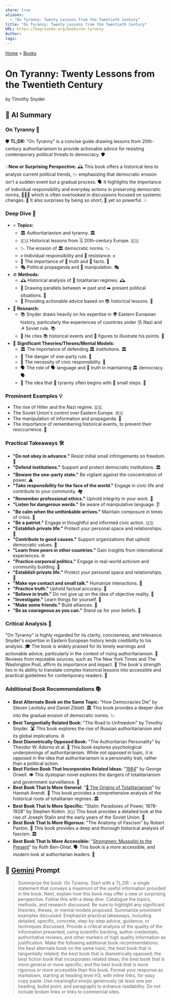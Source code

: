 ```yaml
---
share: true
aliases:
  - "On Tyranny: Twenty Lessons from the Twentieth Century"
title: "On Tyranny: Twenty Lessons from the Twentieth Century"
URL: https://bagrounds.org/books/on-tyranny
Author: 
tags: 
---
```

[Home](../index.md) > [Books](./index.md)  
# On Tyranny: Twenty Lessons from the Twentieth Century  
by Timothy Snyder  
  
## 🤖 AI Summary  
### On Tyranny 📜  
  
🛡️ **TL;DR:** "On Tyranny" is a concise guide drawing lessons from 20th-century authoritarianism to provide actionable advice for resisting contemporary political threats to democracy. 🛡️  
  
💡**New or Surprising Perspective:** 🕰️ This book offers a historical lens to analyze current political trends, 📉 emphasizing that democratic erosion isn't a sudden event but a gradual process. 🗣️ It highlights the importance of individual responsibility and everyday actions in preserving democratic norms, 🧑‍🤝‍🧑 which is often overlooked in discussions focused on systemic changes. 🤯 It also surprises by being so short, 🤏 yet so powerful. 💥  
  
### Deep Dive 🌊  
  
* ⭐ **Topics:**  
    * 🏛️ Authoritarianism and tyranny. 🏛️  
    * 🇪🇺 Historical lessons from 🗓️ 20th-century Europe. 🇪🇺  
    * 📉 The erosion of 🏛️ democratic norms. 📉  
    * ✊ Individual responsibility and 💪 resistance. ✊  
    * 📰 The importance of 🔎 truth and 💯 facts. 📰  
    * 🎭 Political propaganda and 🤥 manipulation. 🎭  
* ⚙️ **Methods:**  
    * 🕰️ Historical analysis of 👿 totalitarian regimes. 🕰️  
    * 🔄 Drawing parallels between ⏪ past and ➡️ present political situations. 🔄  
    * 📝 Providing actionable advice based on 📚 historical lessons. 📝  
* 🔬 **Research:**  
    * 📚 Snyder draws heavily on his expertise in 🌍 Eastern European history, particularly the experiences of countries under 卐 Nazi and ☭ Soviet rule. 📚  
    * 📜 He cites 📚 historical events and 👤 figures to illustrate his points. 📜  
* 🤔 **Significant Theories/Theses/Mental Models:**  
    * 🏛️ The importance of defending 🏛️ institutions. 🏛️  
    * 🛑 The danger of one-party rule. 🛑  
    * 🤝 The necessity of civic responsibility. 🤝  
    * 🗣️ The role of 🗣️ language and 🔎 truth in maintaining 🏛️ democracy. 🗣️  
    * 👣 The idea that 👿 tyranny often begins with 🤏 small steps. 👣  
  
### Prominent Examples 💡  
  
* The rise of Hitler and the Nazi regime. 🇩🇪  
* The Soviet Union's control over Eastern Europe. 🇷🇺  
* The manipulation of information and propaganda. 📢  
* The importance of remembering historical events, to prevent their reoccurrence. 🧠  
  
### Practical Takeaways 🛠️  
  
* **"Do not obey in advance."** Resist initial small infringements on freedom. 🚫  
* **"Defend institutions."** Support and protect democratic institutions. 🏛️  
* **"Beware the one-party state."** Be vigilant against the concentration of power. ⚠️  
* **"Take responsibility for the face of the world."** Engage in civic life and contribute to your community. 🏘️  
* **"Remember professional ethics."** Uphold integrity in your work. 💼  
* **"Listen for dangerous words."** Be aware of manipulative language. 👂  
* **"Be calm when the unthinkable arrives."** Maintain composure in times of crisis. 🧘  
* **"Be a patriot."** Engage in thoughtful and informed civic action. 🇺🇸  
* **"Establish private life."** Protect your personal space and relationships. 🏡  
* **"Contribute to good causes."** Support organizations that uphold democratic values. 🤝  
* **"Learn from peers in other countries."** Gain insights from international experiences. 🌐  
* **"Practice corporeal politics."** Engage in real-world activism and community building. 🚶  
* **"Establish private life."** Protect your personal space and relationships. 🏡  
* **"Make eye contact and small talk."** Humanize interactions. 👀  
* **"Practice truth."** Uphold factual accuracy. 📰  
* **"Believe in truth."** Do not give up on the idea of objective reality. 💯  
* **"Investigate."** Learn things for yourself. 🔎  
* **"Make some friends."** Build alliances. 🤝  
* **"Be as courageous as you can."** Stand up for your beliefs. 🦁  
  
### Critical Analysis 🧐  
  
"On Tyranny" is highly regarded for its clarity, conciseness, and relevance. Snyder's expertise in Eastern European history lends credibility to his analysis. 🎓 The book is widely praised for its timely warnings and actionable advice, particularly in the context of rising authoritarianism. 📰 Reviews from reputable sources, such as The New York Times and The Washington Post, affirm its importance and impact. 💯 The book's strength lies in its ability to translate complex historical lessons into accessible and practical guidelines for contemporary readers. 🧠  
  
### Additional Book Recommendations 📚  
  
* **Best Alternate Book on the Same Topic:** "How Democracies Die" by Steven Levitsky and Daniel Ziblatt. 🏛️ This book provides a deeper dive into the gradual erosion of democratic norms. 📉  
* **Best Tangentially Related Book:** "The Road to Unfreedom" by Timothy Snyder. 🛣️ This book explores the rise of Russian authoritarianism and its global implications. 🌐  
* **Best Diametrically Opposed Book:** "The Authoritarian Personality" by Theodor W. Adorno et al. 🤯 This book explores psychological underpinnings of authoritarianism. While not opposed in topic, it is opposed in the idea that authoritarianism is a personality trait, rather than a political action.  
* **Best Fiction Book That Incorporates Related Ideas:** "[1984](./1984.md)" by George Orwell. 👁️ This dystopian novel explores the dangers of totalitarianism and government surveillance. 🚨  
* **Best Book That Is More General:** "[👹 The Origins of Totalitarianism](./the-origins-of-totalitarianism.md)" by Hannah Arendt. 📜 This book provides a comprehensive analysis of the historical roots of totalitarian regimes. 🏛️  
* **Best Book That Is More Specific:** "Stalin: Paradoxes of Power, 1878-1928" by Stephen Kotkin. 🇷🇺 This book provides a detailed look at the rise of Joseph Stalin and the early years of the Soviet Union. 📖  
* **Best Book That Is More Rigorous:** "The Anatomy of Fascism" by Robert Paxton. 🧐 This book provides a deep and thorough historical analysis of fascism. 🏛️  
* **Best Book That Is More Accessible:** "[Strongmen: Mussolini to the Present](./strongmen.md)" by Ruth Ben-Ghiat. 🗣️ This book is a more accessible, and modern look at authoritarian leaders. 👑  
  
## 💬 [Gemini](https://gemini.google.com) Prompt  
> Summarize the book: On Tyranny. Start with a TL;DR - a single statement that conveys a maximum of the useful information provided in the book. Next, explain how this book may offer a new or surprising perspective. Follow this with a deep dive. Catalogue the topics, methods, and research discussed. Be sure to highlight any significant theories, theses, or mental models proposed. Summarize prominent examples discussed. Emphasize practical takeaways, including detailed, specific, concrete, step-by-step advice, guidance, or techniques discussed. Provide a critical analysis of the quality of the information presented, using scientific backing, author credentials, authoritative reviews, and other markers of high quality information as justification. Make the following additional book recommendations: the best alternate book on the same topic; the best book that is tangentially related; the best book that is diametrically opposed; the best fiction book that incorporates related ideas; the best book that is more general or more specific; and the best book that is more rigorous or more accessible than this book. Format your response as markdown, starting at heading level H3, with inline links, for easy copy paste. Use meaningful emojis generously (at least one per heading, bullet point, and paragraph) to enhance readability. Do not include broken links or links to commercial sites.
